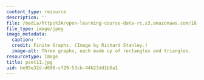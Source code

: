 ```yaml
---
content_type: resource
description: ''
file: /media/https%3A/open-learning-course-data-rc.s3.amazonaws.com/18-314-combinatorial-analysis-fall-2014/be95e32dd696cf2953cb44b23dd1b5a1_pset11.jpg
file_type: image/jpeg
image_metadata:
  caption: ''
  credit: Finite Graphs. (Image by Richard Stanley.)
  image-alt: Three graphs, each made up of rectangles and triangles.
resourcetype: Image
title: pset11.jpg
uid: be95e32d-d696-cf29-53cb-44b23dd1b5a1
---
```

